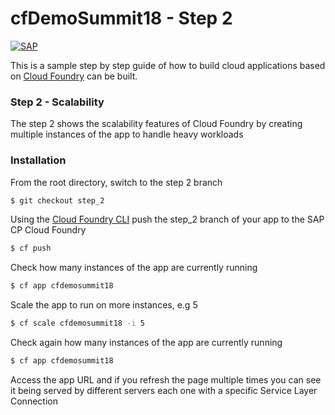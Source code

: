# cfDemoSummit18 - Step 2
[![SAP](https://i.imgur.com/kkQTp3m.png)](https://cloudplatform.sap.com)

This is a sample step by step guide of how to build cloud applications based on [Cloud Foundry](https://www.cloudfoundry.org/) can be built. 

### Step 2 - Scalability
The step 2 shows the scalability features of Cloud Foundry by creating multiple instances of the app to handle heavy workloads

### Installation
From the root directory, switch to the step 2 branch
```sh
$ git checkout step_2
```
Using the [Cloud Foundry CLI](https://docs.cloudfoundry.org/cf-cli/install-go-cli.html) push the step_2 branch of your app to the SAP CP Cloud Foundry
```sh
$ cf push
```
Check how many instances of the app are currently running
```sh
$ cf app cfdemosummit18
```
Scale the app to run on more instances, e.g 5
```sh
$ cf scale cfdemosummit18 -i 5
```
Check again how many instances of the app are currently running
```sh
$ cf app cfdemosummit18
```
Access the app URL and if you refresh the page multiple times you can see it being served by different servers each one with a specific Service Layer Connection